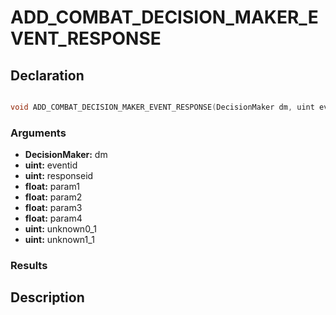 # ADD_COMBAT_DECISION_MAKER_EVENT_RESPONSE

## Declaration
```cpp

void ADD_COMBAT_DECISION_MAKER_EVENT_RESPONSE(DecisionMaker dm, uint eventid, uint responseid, float param1, float param2, float param3, float param4, uint unknown0_1, uint unknown1_1);
```

### Arguments
- **DecisionMaker:** dm
- **uint:** eventid
- **uint:** responseid
- **float:** param1
- **float:** param2
- **float:** param3
- **float:** param4
- **uint:** unknown0_1
- **uint:** unknown1_1

### Results

## Description
